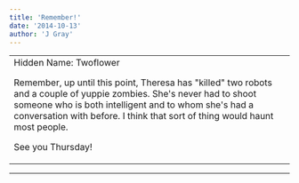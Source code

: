 ```yaml
---
title: 'Remember!'
date: '2014-10-13'
author: 'J Gray'
---
```


<div>
<!-- Main content here -->
<table border="0" class="post"><tbody><tr><td>
   
   <div class="post_body">
       Hidden Name: Twoflower

Remember, up until this point, Theresa has "killed" two robots and a couple of yuppie zombies. She's never had to shoot someone who is both intelligent and to whom she's had a conversation with before. I think that sort of thing would haunt most people.

See you Thursday!
   </div>
   </td></tr>
   </tbody></table><hr><table style="width:100%; border:0;" class="comment_table"><tbody></tbody></table>
<!-- End main content -->
              </div>
